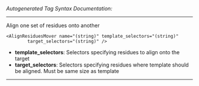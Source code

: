_Autogenerated Tag Syntax Documentation:_

---
Align one set of residues onto another

```
<AlignResiduesMover name="(string)" template_selectors="(string)"
        target_selectors="(string)" />
```

-   **template_selectors**: Selectors specifying residues to align onto the target
-   **target_selectors**: Selectors specifying residues where template should be aligned. Must be same size as template

---
